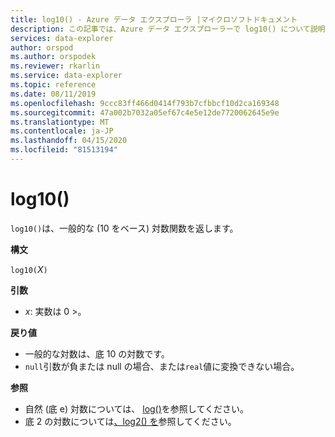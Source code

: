 ```yaml
---
title: log10() - Azure データ エクスプローラ |マイクロソフトドキュメント
description: この記事では、Azure データ エクスプローラーで log10() について説明します。
services: data-explorer
author: orspod
ms.author: orspodek
ms.reviewer: rkarlin
ms.service: data-explorer
ms.topic: reference
ms.date: 08/11/2019
ms.openlocfilehash: 9ccc83ff466d0414f793b7cfbbcf10d2ca169348
ms.sourcegitcommit: 47a002b7032a05ef67c4e5e12de7720062645e9e
ms.translationtype: MT
ms.contentlocale: ja-JP
ms.lasthandoff: 04/15/2020
ms.locfileid: "81513194"
---
```

# <a name="log10"></a>log10()

`log10()`は、一般的な (10 をベース) 対数関数を返します。  

**構文**

`log10(`*X*`)`

**引数**

* *x*: 実数は 0 >。

**戻り値**

* 一般的な対数は、底 10 の対数です。
* `null`引数が負または null の場合、または`real`値に変換できない場合。 

**参照**

* 自然 (底 e) 対数については、 [log()](log-function.md)を参照してください。
* 底 2 の対数については[、log2() を](log2-function.md)参照してください。